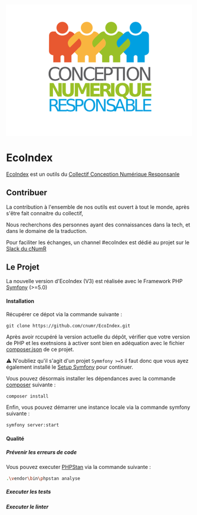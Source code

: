 ![Image of CnumR](./public/Collectif_conception_numerique.png)

# EcoIndex

[EcoIndex](http://www.ecoindex.fr/) est un outils du [Collectif Conception Numérique Responsanle](https://collectif.greenit.fr/) 

## Contribuer

La contribution à l'ensemble de nos outils est ouvert à tout le monde, après s'être fait connaitre du collectif, 

Nous recherchons des personnes ayant des connaissances dans la tech, et dans le domaine de la traduction. 

Pour faciliter les échanges, un channel #ecoIndex est dédié au projet sur le [Slack du cNumR](https://cnumr.slack.com)

## Le Projet
La nouvelle version d'EcoIndex (V3) est réalisée avec le Framework PHP [Symfony](https://symfony.com/) (>=5.0)

#### Installation

Récupérer ce dépot via la commande suivante : 

```git
git clone https://github.com/cnumr/EcoIndex.git
```

Après avoir rccupéré la version actuelle du dépôt, vérifier que votre version de PHP et les exetnsions à activer 
sont bien en adéquation avec le fichier [composer.json](./composer.json) de ce projet. 

:warning: N'oubliez qu'il s'agit d'un projet `Symmfony >=5` il faut donc que vous ayez également installé le 
[Setup Symfony](https://symfony.com/download) pour continuer.

Vous pouvez désormais installer les dépendances avec la commande [composer](https://getcomposer.org/download/) suivante : 

```bash 
composer install
```

Enfin, vous pouvez démarrer une instance locale via la commande symfony suivante :

```bash
symfony server:start
``` 

#### Qualité

##### Prévenir les erreurs de code

Vous pouvez executer [PHPStan](https://github.com/phpstan/phpstan) via la commande suivante : 
```bash
.\vendor\bin\phpstan analyse
```

##### Executer les tests



##### Executer le linter 
 
